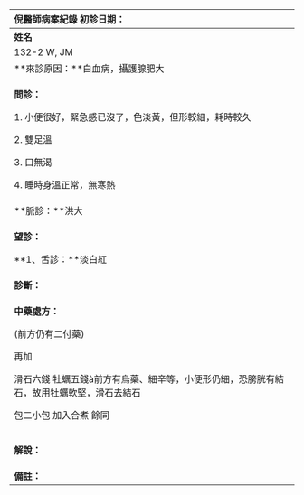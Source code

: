 ﻿|**倪醫師病案紀錄**                       初診日期：|
| :- |
|**姓名**|**性別**|**年齡及體型**|**來診日期**|
|132-2 W, JM|男|77歲，中等|20080404|
|**來診原因：**白血病，攝護腺肥大|
|<p>**問診：**</p><p>1. 小便很好，緊急感已沒了，色淡黃，但形較細，耗時較久</p><p>2. 雙足溫</p><p>3. 口無渴</p><p>4. 睡時身溫正常，無寒熱</p>|
|**脈診：**洪大|
|<p>**望診：**</p><p>**1、舌診：**淡白紅</p>|
|**診斷：**|
|<p>**中藥處方：**</p><p>(前方仍有二付藥)</p><p>再加</p><p>滑石六錢  牡蠣五錢à前方有烏藥、細辛等，小便形仍細，恐膀胱有結石，故用牡蠣軟堅，滑石去結石</p><p>包二小包  加入合煮  餘同</p>|
|<p>**解說：**</p><p></p>|
|**備註：**|


